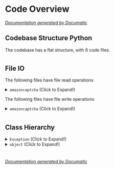 # Code Overview

[_Documentation generated by Documatic_](https://www.documatic.com)

<!---Documatic-section-Codebase Structure Python-start--->
## Codebase Structure Python

The codebase has a flat structure, with 6 code files.

# #
<!---Documatic-section-Codebase Structure Python-end--->

<!---Documatic-section-File IO-start--->
## File IO

<!---Documatic-block-file_io-start--->
The following files have file read operations

<!---Documatic-block-amazoncaptcha-start--->
<details>
	<summary><code>amazoncaptcha</code> (Click to Expand!)</summary>

* amazoncaptcha.devtools
* amazoncaptcha.solver
</details>
<!---Documatic-block-amazoncaptcha-end--->

The following files have file write operations

<!---Documatic-block-amazoncaptcha-start--->
<details>
	<summary><code>amazoncaptcha</code> (Click to Expand!)</summary>

* amazoncaptcha.devtools
* amazoncaptcha.solver
</details>
<!---Documatic-block-amazoncaptcha-end--->
<!---Documatic-block-file_io-end--->

# #
<!---Documatic-section-File IO-end--->

<!---Documatic-section-Class Hierarchy-start--->
## Class Hierarchy

<!---Documatic-block-Exception-start--->
<details>
	<summary><code>Exception</code> (Click to Expand!)</summary>

* amazoncaptcha.exceptions.ContentTypeError
* amazoncaptcha.exceptions.NotFolderError
</details>
<!---Documatic-block-Exception-end--->

<!---Documatic-block-object-start--->
<details>
	<summary><code>object</code> (Click to Expand!)</summary>

* amazoncaptcha.devtools.AmazonCaptchaCollector
* amazoncaptcha.solver.AmazonCaptcha
</details>
<!---Documatic-block-object-end--->

# #
<!---Documatic-section-Class Hierarchy-end--->

[_Documentation generated by Documatic_](https://www.documatic.com)